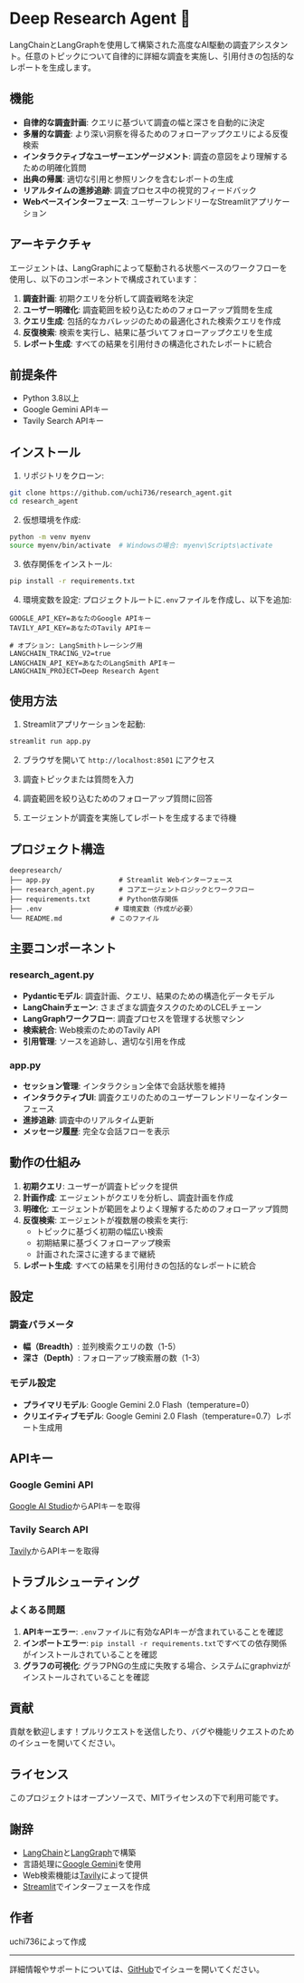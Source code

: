 # Deep Research Agent 🧠

LangChainとLangGraphを使用して構築された高度なAI駆動の調査アシスタント。任意のトピックについて自律的に詳細な調査を実施し、引用付きの包括的なレポートを生成します。

## 機能

- **自律的な調査計画**: クエリに基づいて調査の幅と深さを自動的に決定
- **多層的な調査**: より深い洞察を得るためのフォローアップクエリによる反復検索
- **インタラクティブなユーザーエンゲージメント**: 調査の意図をより理解するための明確化質問
- **出典の帰属**: 適切な引用と参照リンクを含むレポートの生成
- **リアルタイムの進捗追跡**: 調査プロセス中の視覚的フィードバック
- **Webベースインターフェース**: ユーザーフレンドリーなStreamlitアプリケーション

## アーキテクチャ

エージェントは、LangGraphによって駆動される状態ベースのワークフローを使用し、以下のコンポーネントで構成されています：

1. **調査計画**: 初期クエリを分析して調査戦略を決定
2. **ユーザー明確化**: 調査範囲を絞り込むためのフォローアップ質問を生成
3. **クエリ生成**: 包括的なカバレッジのための最適化された検索クエリを作成
4. **反復検索**: 検索を実行し、結果に基づいてフォローアップクエリを生成
5. **レポート生成**: すべての結果を引用付きの構造化されたレポートに統合

## 前提条件

- Python 3.8以上
- Google Gemini APIキー
- Tavily Search APIキー

## インストール

1. リポジトリをクローン:
```bash
git clone https://github.com/uchi736/research_agent.git
cd research_agent
```

2. 仮想環境を作成:
```bash
python -m venv myenv
source myenv/bin/activate  # Windowsの場合: myenv\Scripts\activate
```

3. 依存関係をインストール:
```bash
pip install -r requirements.txt
```

4. 環境変数を設定:
プロジェクトルートに`.env`ファイルを作成し、以下を追加:
```env
GOOGLE_API_KEY=あなたのGoogle APIキー
TAVILY_API_KEY=あなたのTavily APIキー

# オプション: LangSmithトレーシング用
LANGCHAIN_TRACING_V2=true
LANGCHAIN_API_KEY=あなたのLangSmith APIキー
LANGCHAIN_PROJECT=Deep Research Agent
```

## 使用方法

1. Streamlitアプリケーションを起動:
```bash
streamlit run app.py
```

2. ブラウザを開いて `http://localhost:8501` にアクセス

3. 調査トピックまたは質問を入力

4. 調査範囲を絞り込むためのフォローアップ質問に回答

5. エージェントが調査を実施してレポートを生成するまで待機

## プロジェクト構造

```
deepresearch/
├── app.py                 # Streamlit Webインターフェース
├── research_agent.py      # コアエージェントロジックとワークフロー
├── requirements.txt       # Python依存関係
├── .env                  # 環境変数（作成が必要）
└── README.md            # このファイル
```

## 主要コンポーネント

### research_agent.py
- **Pydanticモデル**: 調査計画、クエリ、結果のための構造化データモデル
- **LangChainチェーン**: さまざまな調査タスクのためのLCELチェーン
- **LangGraphワークフロー**: 調査プロセスを管理する状態マシン
- **検索統合**: Web検索のためのTavily API
- **引用管理**: ソースを追跡し、適切な引用を作成

### app.py
- **セッション管理**: インタラクション全体で会話状態を維持
- **インタラクティブUI**: 調査クエリのためのユーザーフレンドリーなインターフェース
- **進捗追跡**: 調査中のリアルタイム更新
- **メッセージ履歴**: 完全な会話フローを表示

## 動作の仕組み

1. **初期クエリ**: ユーザーが調査トピックを提供
2. **計画作成**: エージェントがクエリを分析し、調査計画を作成
3. **明確化**: エージェントが範囲をよりよく理解するためのフォローアップ質問
4. **反復検索**: エージェントが複数層の検索を実行:
   - トピックに基づく初期の幅広い検索
   - 初期結果に基づくフォローアップ検索
   - 計画された深さに達するまで継続
5. **レポート生成**: すべての結果を引用付きの包括的なレポートに統合

## 設定

### 調査パラメータ
- **幅（Breadth）**: 並列検索クエリの数（1-5）
- **深さ（Depth）**: フォローアップ検索層の数（1-3）

### モデル設定
- **プライマリモデル**: Google Gemini 2.0 Flash（temperature=0）
- **クリエイティブモデル**: Google Gemini 2.0 Flash（temperature=0.7）レポート生成用

## APIキー

### Google Gemini API
[Google AI Studio](https://makersuite.google.com/app/apikey)からAPIキーを取得

### Tavily Search API
[Tavily](https://tavily.com/)からAPIキーを取得

## トラブルシューティング

### よくある問題

1. **APIキーエラー**: `.env`ファイルに有効なAPIキーが含まれていることを確認
2. **インポートエラー**: `pip install -r requirements.txt`ですべての依存関係がインストールされていることを確認
3. **グラフの可視化**: グラフPNGの生成に失敗する場合、システムにgraphvizがインストールされていることを確認

## 貢献

貢献を歓迎します！プルリクエストを送信したり、バグや機能リクエストのためのイシューを開いてください。

## ライセンス

このプロジェクトはオープンソースで、MITライセンスの下で利用可能です。

## 謝辞

- [LangChain](https://github.com/langchain-ai/langchain)と[LangGraph](https://github.com/langchain-ai/langgraph)で構築
- 言語処理に[Google Gemini](https://deepmind.google/technologies/gemini/)を使用
- Web検索機能は[Tavily](https://tavily.com/)によって提供
- [Streamlit](https://streamlit.io/)でインターフェースを作成

## 作者

uchi736によって作成

---

詳細情報やサポートについては、[GitHub](https://github.com/uchi736/research_agent/issues)でイシューを開いてください。